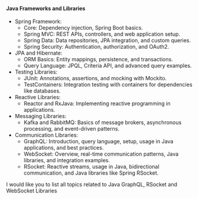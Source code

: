 #### Java Frameworks and Libraries

- Spring Framework:
    - Core: Dependency injection, Spring Boot basics.
    - Spring MVC: REST APIs, controllers, and web application setup.
    - Spring Data: Data repositories, JPA integration, and custom queries.
    - Spring Security: Authentication, authorization, and OAuth2.
- JPA and Hibernate:
    - ORM Basics: Entity mappings, persistence, and transactions.
    - Query Language: JPQL, Criteria API, and advanced query examples.
- Testing Libraries:
    - JUnit: Annotations, assertions, and mocking with Mockito.
    - TestContainers: Integration testing with containers for dependencies like databases.
- Reactive Libraries:
    - Reactor and RxJava: Implementing reactive programming in applications.
- Messaging Libraries:
    - Kafka and RabbitMQ: Basics of message brokers, asynchronous processing, and event-driven patterns.
- Communication Libraries:
	- GraphQL: Introduction, query language, setup, usage in Java applications, and best practices.
	- WebSocket: Overview, real-time communication patterns, Java libraries, and integration examples.
	- RSocket: Reactive streams, usage in Java, bidirectional communication, and Java libraries like Spring RSocket.




I would like you to list all topics related to Java GraphQL, RSocket and WebSocket Libraries
